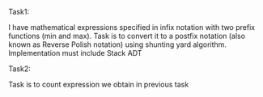 Task1:

I have mathematical expressions specified in infix notation with two prefix functions (min and max).
Task is to convert it to a postfix notation (also known as Reverse Polish notation) using shunting yard algorithm.
Implementation must include Stack ADT

Task2:

Task is to count expression we obtain in previous task
